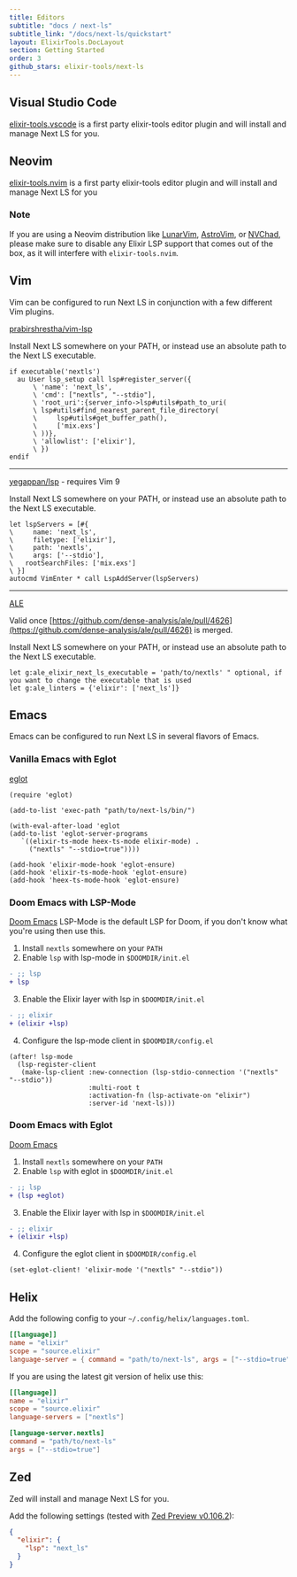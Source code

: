 ```yaml
---
title: Editors
subtitle: "docs / next-ls"
subtitle_link: "/docs/next-ls/quickstart"
layout: ElixirTools.DocLayout
section: Getting Started
order: 3
github_stars: elixir-tools/next-ls
---
```


## Visual Studio Code

[elixir-tools.vscode](https://github.com/elixir-tools/elixir-tools.vscode) is a first party elixir-tools editor plugin and will install and manage Next LS for you.

## Neovim

[elixir-tools.nvim](https://github.com/elixir-tools/elixir-tools.nvim) is a first party elixir-tools editor plugin and will install and manage Next LS for you

### Note

If you are using a Neovim distribution like [LunarVim](https://www.lunarvim.org/), [AstroVim](https://astronvim.com/), or [NVChad](https://nvchad.com/), please make sure to disable any Elixir LSP support that comes out of the box, as it will interfere with `elixir-tools.nvim`. 

## Vim

Vim can be configured to run Next LS in conjunction with a few different Vim plugins.

[prabirshrestha/vim-lsp](https://github.com/prabirshrestha/vim-lsp)

Install Next LS somewhere on your PATH, or instead use an absolute path to the Next LS executable.

```vim
if executable('nextls')
  au User lsp_setup call lsp#register_server({
      \ 'name': 'next_ls',
      \ 'cmd': ["nextls", "--stdio"],
      \ 'root_uri':{server_info->lsp#utils#path_to_uri(
      \	lsp#utils#find_nearest_parent_file_directory(
      \		lsp#utils#get_buffer_path(),
      \		['mix.exs']
      \	))},
      \ 'allowlist': ['elixir'],
      \ })
endif
```

---

[yegappan/lsp](https://github.com/yegappan/lsp) - requires Vim 9

Install Next LS somewhere on your PATH, or instead use an absolute path to the Next LS executable.

```vim
let lspServers = [#{
\	  name: 'next_ls',
\	  filetype: ['elixir'],
\	  path: 'nextls',
\	  args: ['--stdio'],
\   rootSearchFiles: ['mix.exs']
\ }]
autocmd VimEnter * call LspAddServer(lspServers)
```

---

[ALE](https://github.com/dense-analysis/ale)

Valid once [https://github.com/dense-analysis/ale/pull/4626](https://github.com/dense-analysis/ale/pull/4626) is merged.

Install Next LS somewhere on your PATH, or instead use an absolute path to the Next LS executable.

```vim
let g:ale_elixir_next_ls_executable = 'path/to/nextls' " optional, if you want to change the executable that is used
let g:ale_linters = {'elixir': ['next_ls']}
```

## Emacs

Emacs can be configured to run Next LS in several flavors of Emacs.

### Vanilla Emacs with Eglot
[eglot](https://github.com/joaotavora/eglot)

```elisp
(require 'eglot)

(add-to-list 'exec-path "path/to/next-ls/bin/")

(with-eval-after-load 'eglot
(add-to-list 'eglot-server-programs
   `((elixir-ts-mode heex-ts-mode elixir-mode) .
     ("nextls" "--stdio=true"))))

(add-hook 'elixir-mode-hook 'eglot-ensure)
(add-hook 'elixir-ts-mode-hook 'eglot-ensure)
(add-hook 'heex-ts-mode-hook 'eglot-ensure)
```
### Doom Emacs with LSP-Mode
[Doom Emacs](https://github.com/doomemacs/doomemacs)
LSP-Mode is the default LSP for Doom, if you don't know what you're using then use this.

1. Install `nextls` somewhere on your `PATH`
2. Enable `lsp` with lsp-mode in `$DOOMDIR/init.el`

```diff
- ;; lsp
+ lsp
```

3. Enable the Elixir layer with lsp in `$DOOMDIR/init.el`

```diff
- ;; elixir
+ (elixir +lsp)
```

4. Configure the lsp-mode client in `$DOOMDIR/config.el`

```elisp
(after! lsp-mode
  (lsp-register-client
   (make-lsp-client :new-connection (lsp-stdio-connection '("nextls" "--stdio"))
                    :multi-root t
                    :activation-fn (lsp-activate-on "elixir")
                    :server-id 'next-ls)))
```

### Doom Emacs with Eglot
[Doom Emacs](https://github.com/doomemacs/doomemacs)

1. Install `nextls` somewhere on your `PATH`
2. Enable `lsp` with eglot in `$DOOMDIR/init.el`

```diff
- ;; lsp
+ (lsp +eglot)
```

3. Enable the Elixir layer with lsp in `$DOOMDIR/init.el`

```diff
- ;; elixir
+ (elixir +lsp)
```

4. Configure the eglot client in `$DOOMDIR/config.el`

```elisp
(set-eglot-client! 'elixir-mode '("nextls" "--stdio"))
```

## Helix

Add the following config to your `~/.config/helix/languages.toml`.

```toml
[[language]]
name = "elixir"
scope = "source.elixir"
language-server = { command = "path/to/next-ls", args = ["--stdio=true"] }
```

If you are using the latest git version of helix use this:

```toml
[[language]]
name = "elixir"
scope = "source.elixir"
language-servers = ["nextls"]

[language-server.nextls]
command = "path/to/next-ls"
args = ["--stdio=true"]
```


## Zed

Zed will install and manage Next LS for you.

Add the following settings (tested with [Zed Preview v0.106.2](https://zed.dev/releases/preview)):

```json
{
  "elixir": {
    "lsp": "next_ls"
  }
}
```

